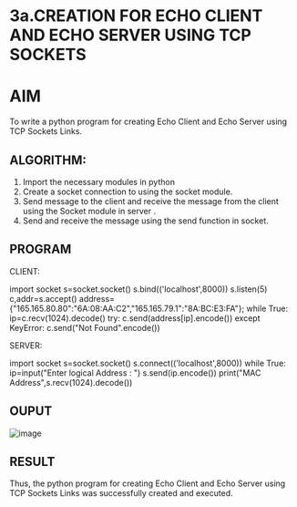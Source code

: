 # 3a.CREATION FOR ECHO CLIENT AND ECHO SERVER USING TCP SOCKETS
# AIM
To write a python program for creating Echo Client and Echo Server using TCP
Sockets Links.
## ALGORITHM:
1. Import the necessary modules in python
2. Create a socket connection to using the socket module.
3. Send message to the client and receive the message from the client using the Socket module in
 server .
4. Send and receive the message using the send function in socket.
## PROGRAM
CLIENT: 
 
import socket 
s=socket.socket() 
s.bind(('localhost',8000)) 
s.listen(5) 
c,addr=s.accept() 
address={"165.165.80.80":"6A:08:AA:C2","165.165.79.1":"8A:BC:E3:FA"}; 
while True: 
            ip=c.recv(1024).decode() 
            try: 
                c.send(address[ip].encode()) 
            except KeyError: 
                c.send("Not Found".encode())       
 
SERVER: 
 
import socket 
s=socket.socket() 
s.connect(('localhost',8000)) 
while True:  
ip=input("Enter logical Address : ") 
s.send(ip.encode()) 
print("MAC Address",s.recv(1024).decode()) 
## OUPUT
![image](https://github.com/user-attachments/assets/bc1718d7-447b-4ca7-aece-2484d3c8fda1)

## RESULT
Thus, the python program for creating Echo Client and Echo Server using TCP Sockets Links 
was successfully created and executed.
